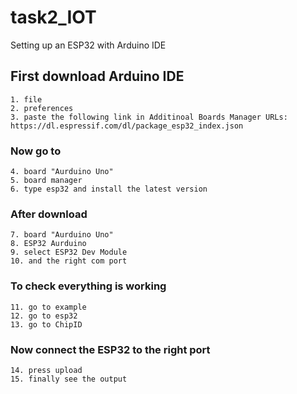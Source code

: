 # task2_IOT
Setting up an ESP32 with Arduino IDE

## First download Arduino IDE
```
1. file
2. preferences
3. paste the following link in Additinoal Boards Manager URLs:
https://dl.espressif.com/dl/package_esp32_index.json
```
### Now go to 
```
4. board "Aurduino Uno"
5. board manager
6. type esp32 and install the latest version
```
### After download 
```
7. board "Aurduino Uno"
8. ESP32 Aurduino
9. select ESP32 Dev Module
10. and the right com port 
```
### To check everything is working
```
11. go to example
12. go to esp32
13. go to ChipID
```
### Now connect the ESP32 to the right port
```
14. press upload
15. finally see the output
```

